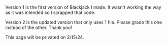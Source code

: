 Version 1 is the first version of Blackjack I made. It wasn't working the way as it was intended so I scrapped that code.

Version 2 is the updated version that only uses 1 file. Please grade this one instead of the other. Thank you!

This page will be privated on 2/15/24.
